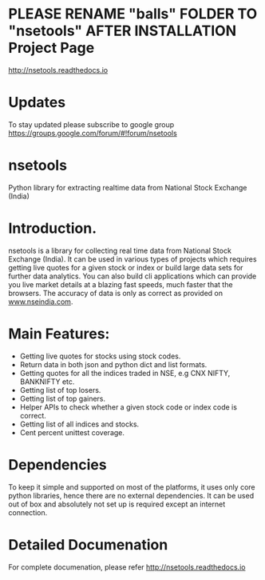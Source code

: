 PLEASE RENAME "balls" FOLDER TO "nsetools" AFTER INSTALLATION
Project Page
=============
http://nsetools.readthedocs.io

Updates
=========

To stay updated please subscribe to google group https://groups.google.com/forum/#!forum/nsetools

nsetools
========

Python library for extracting realtime data from National Stock Exchange (India)

Introduction.
============

nsetools is a library for collecting real time data from National Stock Exchange (India). It can be used in various types of projects which requires getting live quotes for a given stock or index or build large data sets for further data analytics. You can also build cli applications which can provide you live market details at a blazing fast speeds, much faster that the browsers. The accuracy of data is only as correct as provided on www.nseindia.com.

Main Features:
=============

* Getting live quotes for stocks using stock codes.
* Return data in both json and python dict and list formats.
* Getting quotes for all the indices traded in NSE, e.g CNX NIFTY, BANKNIFTY etc.
* Getting list of top losers.
* Getting list of top gainers.
* Helper APIs to check whether a given stock code or index code is correct.
* Getting list of all indices and stocks.
* Cent percent unittest coverage.

Dependencies
=============
To keep it simple and supported on most of the platforms, it uses only core python libraries, hence there are no external dependencies. It can be used out of box and absolutely not set up is required except an internet connection.

Detailed Documenation 
=====================

For complete documenation, please refer http://nsetools.readthedocs.io
